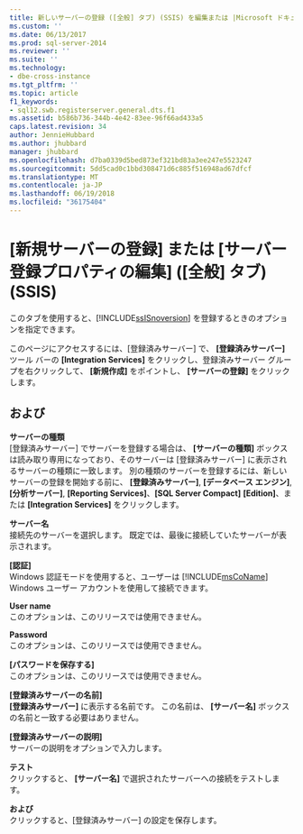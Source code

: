 ```yaml
---
title: 新しいサーバーの登録 ([全般] タブ) (SSIS) を編集または |Microsoft ドキュメント
ms.custom: ''
ms.date: 06/13/2017
ms.prod: sql-server-2014
ms.reviewer: ''
ms.suite: ''
ms.technology:
- dbe-cross-instance
ms.tgt_pltfrm: ''
ms.topic: article
f1_keywords:
- sql12.swb.registerserver.general.dts.f1
ms.assetid: b586b736-344b-4e42-83ee-96f66ad433a5
caps.latest.revision: 34
author: JennieHubbard
ms.author: jhubbard
manager: jhubbard
ms.openlocfilehash: d7ba0339d5bed873ef321bd83a3ee247e5523247
ms.sourcegitcommit: 5dd5cad0c1bbd308471d6c885f516948ad67dfcf
ms.translationtype: MT
ms.contentlocale: ja-JP
ms.lasthandoff: 06/19/2018
ms.locfileid: "36175404"
---
```

# <a name="new-or-edit-server-registration-general-tab-ssis"></a>[新規サーバーの登録] または [サーバー登録プロパティの編集] ([全般] タブ) (SSIS)
  このタブを使用すると、[!INCLUDE[ssISnoversion](../includes/ssisnoversion-md.md)] を登録するときのオプションを指定できます。  
  
 このページにアクセスするには、[登録済みサーバー] で、 **[登録済みサーバー]** ツール バーの **[Integration Services]** をクリックし、登録済みサーバー グループを右クリックして、 **[新規作成]** をポイントし、 **[サーバーの登録]** をクリックします。  
  
## <a name="options"></a>および  
 **サーバーの種類**  
 [登録済みサーバー] でサーバーを登録する場合は、 **[サーバーの種類]** ボックスは読み取り専用になっており、そのサーバーは [登録済みサーバー] に表示されるサーバーの種類に一致します。 別の種類のサーバーを登録するには、新しいサーバーの登録を開始する前に、 **[登録済みサーバー]**, **[データベース エンジン]**, **[分析サーバー]**, **[Reporting Services]**、**[SQL Server Compact]** **[Edition]**、または **[Integration Services]** をクリックします。  
  
 **サーバー名**  
 接続先のサーバーを選択します。 既定では、最後に接続していたサーバーが表示されます。  
  
 **[認証]**  
 Windows 認証モードを使用すると、ユーザーは [!INCLUDE[msCoName](../includes/msconame-md.md)] Windows ユーザー アカウントを使用して接続できます。  
  
 **User name**  
 このオプションは、このリリースでは使用できません。  
  
 **Password**  
 このオプションは、このリリースでは使用できません。  
  
 **[パスワードを保存する]**  
 このオプションは、このリリースでは使用できません。  
  
 **[登録済みサーバーの名前]**  
 **[登録済みサーバー]** に表示する名前です。 この名前は、 **[サーバー名]** ボックスの名前と一致する必要はありません。  
  
 **[登録済みサーバーの説明]**  
 サーバーの説明をオプションで入力します。  
  
 **テスト**  
 クリックすると、 **[サーバー名]** で選択されたサーバーへの接続をテストします。  
  
 **および**  
 クリックすると、[登録済みサーバー] の設定を保存します。  
  
  
